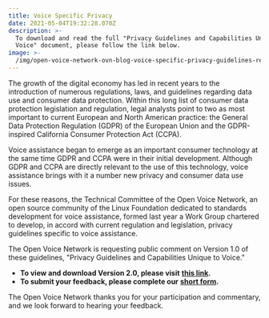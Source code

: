 ```yaml
---
title: Voice Specific Privacy
date: 2021-05-04T19:32:28.070Z
description: >-
  To download and read the full "Privacy Guidelines and Capabilities Unique to
  Voice" document, please follow the link below.
image: >-
  /img/open-voice-network-ovn-blog-voice-specific-privacy-guidelines-review-1.png
---
```

The growth of the digital economy has led in recent years to the introduction of numerous regulations, laws, and guidelines regarding data use and consumer data protection. Within this long list of consumer data protection legislation and regulation, legal analysts point to two as most important to current European and North American practice: the General Data Protection Regulation (GDPR) of the European Union and the GDPR-inspired California Consumer Protection Act (CCPA).

Voice assistance began to emerge as an important consumer technology at the same time GDPR and CCPA were in their initial development. Although GDPR and CCPA are directly relevant to the use of this technology, voice assistance brings with it a number new privacy and consumer data use issues.

For these reasons, the Technical Committee of the Open Voice Network, an open source community of the Linux Foundation dedicated to standards development for voice assistance, formed last year a Work Group chartered to develop, in accord with current regulation and legislation, privacy guidelines specific to voice assistance.

The Open Voice Network is requesting public comment on Version 1.0 of these guidelines, "Privacy Guidelines and Capabilities Unique to Voice."

* **To view and download Version 2.0, please visit** [**this link**](https://drive.google.com/file/d/1fCrlaFlJrr0GmAL6TKhwXgKqgC1czN2H/view?usp=sharing)**.**
* **To submit your feedback, please complete our** [**short form**](https://docs.google.com/forms/d/e/1FAIpQLSeOENxb_tAATrwnqHEnl1LITl3GniPM5PdBAPbgUF2Y18YzUw/viewform?usp=sf_link)**.**

The Open Voice Network thanks you for your participation and commentary, and we look forward to hearing your feedback.
